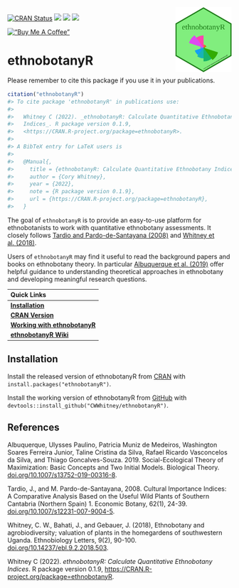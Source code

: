 
<img src="vignettes/ethnobotanyR.png" alt="ethnobotanyR logo" align="right" width = "25%" height="25%"/>

<!-- README.md is generated from README.Rmd. Please edit that file -->
<!-- badges: start -->

[![CRAN
Status](https://www.r-pkg.org/badges/version/ethnobotanyR?color=yellow)](https://cran.r-project.org/package=ethnobotanyR)
[![](https://cranlogs.r-pkg.org/badges/grand-total/ethnobotanyR?color=orange)](https://cran.r-project.org/package=ethnobotanyR)
[![](https://cranlogs.r-pkg.org/badges/ethnobotanyR?color=blue)](https://cran.r-project.org/package=ethnobotanyR)
[![](https://cranlogs.r-pkg.org/badges/last-week/ethnobotanyR?color=green)](https://cran.r-project.org/package=ethnobotanyR)
<!-- badges: end -->

[![“Buy Me A
Coffee”](https://www.buymeacoffee.com/assets/img/custom_images/orange_img.png)](https://www.buymeacoffee.com/cwhitney)

# ethnobotanyR

Please remember to cite this package if you use it in your publications.

``` r
citation("ethnobotanyR")
#> To cite package 'ethnobotanyR' in publications use:
#> 
#>   Whitney C (2022). _ethnobotanyR: Calculate Quantitative Ethnobotany
#>   Indices_. R package version 0.1.9,
#>   <https://CRAN.R-project.org/package=ethnobotanyR>.
#> 
#> A BibTeX entry for LaTeX users is
#> 
#>   @Manual{,
#>     title = {ethnobotanyR: Calculate Quantitative Ethnobotany Indices},
#>     author = {Cory Whitney},
#>     year = {2022},
#>     note = {R package version 0.1.9},
#>     url = {https://CRAN.R-project.org/package=ethnobotanyR},
#>   }
```

The goal of `ethnobotanyR` is to provide an easy-to-use platform for
ethnobotanists to work with quantitative ethnobotany assessments. It
closely follows [Tardio and Pardo-de-Santayana
(2008)](https://doi.org/10.1007/s12231-007-9004-5) and [Whitney et
al. (2018)](https://doi.org/10.14237/ebl.9.2.2018.503).

Users of `ethnobotanyR` may find it useful to read the background papers
and books on ethnobotany theory. In particular [Albuquerque et
al. (2019)](https://doi.org/10.1007/s13752-019-00316-8) offer helpful
guidance to understanding theoretical approaches in ethnobotany and
developing meaningful research questions.

<!-- Links: start -->

| Quick Links |
|:---|
| [**Installation**](https://github.com/CWWhitney/ethnobotanyR#Installation) |
| [**CRAN Version**](https://cran.r-project.org/package=ethnobotanyR) |
| [**Working with ethnobotanyR**](http://htmlpreview.github.io/?https://github.com/CWWhitney/ethnobotanyR/blob/master/vignettes/ethnobotanyr_vignette.html) |
| [**ethnobotanyR Wiki**](https://github.com/CWWhitney/ethnobotanyR/wiki) |

<!-- Links: end -->

## Installation

Install the released version of ethnobotanyR from
[CRAN](https://CRAN.R-project.org) with
`install.packages("ethnobotanyR")`.

Install the working version of ethnobotanyR from
[GitHub](https://github.com) with
`devtools::install_github("CWWhitney/ethnobotanyR")`.

## References

Albuquerque, Ulysses Paulino, Patricia Muniz de Medeiros, Washington
Soares Ferreira Junior, Taline Cristina da Silva, Rafael Ricardo
Vasconcelos da Silva, and Thiago Goncalves-Souza. 2019.
Social-Ecological Theory of Maximization: Basic Concepts and Two Initial
Models. Biological Theory.
[doi.org/10.1007/s13752-019-00316-8](https://doi.org/10.1007/s13752-019-00316-8).

Tardio, J., and M. Pardo-de-Santayana, 2008. Cultural Importance
Indices: A Comparative Analysis Based on the Useful Wild Plants of
Southern Cantabria (Northern Spain) 1. Economic Botany, 62(1), 24-39.
[doi.org/10.1007/s12231-007-9004-5](https://doi.org/10.1007/s12231-007-9004-5).

Whitney, C. W., Bahati, J., and Gebauer, J. (2018), Ethnobotany and
agrobiodiversity; valuation of plants in the homegardens of southwestern
Uganda. Ethnobiology Letters, 9(2), 90-100.
[doi.org/10.14237/ebl.9.2.2018.503](https://doi.org/10.14237/ebl.9.2.2018.503).

Whitney C (2022). *ethnobotanyR: Calculate Quantitative Ethnobotany
Indices*. R package version 0.1.9,
<https://CRAN.R-project.org/package=ethnobotanyR>.
